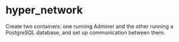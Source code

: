 # hyper_network
Create two containers: one running Adminer and the other running a PostgreSQL database, and set up communication between them.
